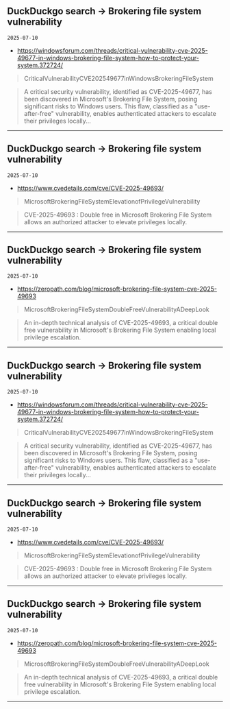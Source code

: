 ## DuckDuckgo search -> Brokering file system vulnerability
`2025-07-10`

* https://windowsforum.com/threads/critical-vulnerability-cve-2025-49677-in-windows-brokering-file-system-how-to-protect-your-system.372724/

<blockquote>
 CriticalVulnerabilityCVE202549677inWindowsBrokeringFileSystem
</blockquote>
<blockquote>
A critical security vulnerability, identified as CVE-2025-49677, has been discovered in Microsoft's Brokering File System, posing significant risks to Windows users. This flaw, classified as a &quot;use-after-free&quot; vulnerability, enables authenticated attackers to escalate their privileges locally...
</blockquote>

---

## DuckDuckgo search -> Brokering file system vulnerability
`2025-07-10`

* https://www.cvedetails.com/cve/CVE-2025-49693/

<blockquote>
 MicrosoftBrokeringFileSystemElevationofPrivilegeVulnerability
</blockquote>
<blockquote>
CVE-2025-49693 : Double free in Microsoft Brokering File System allows an authorized attacker to elevate privileges locally.
</blockquote>

---

## DuckDuckgo search -> Brokering file system vulnerability
`2025-07-10`

* https://zeropath.com/blog/microsoft-brokering-file-system-cve-2025-49693

<blockquote>
 MicrosoftBrokeringFileSystemDoubleFreeVulnerabilityADeepLook
</blockquote>
<blockquote>
An in-depth technical analysis of CVE-2025-49693, a critical double free vulnerability in Microsoft's Brokering File System enabling local privilege escalation.
</blockquote>

---

## DuckDuckgo search -> Brokering file system vulnerability
`2025-07-10`

* https://windowsforum.com/threads/critical-vulnerability-cve-2025-49677-in-windows-brokering-file-system-how-to-protect-your-system.372724/

<blockquote>
 CriticalVulnerabilityCVE202549677inWindowsBrokeringFileSystem
</blockquote>
<blockquote>
A critical security vulnerability, identified as CVE-2025-49677, has been discovered in Microsoft's Brokering File System, posing significant risks to Windows users. This flaw, classified as a &quot;use-after-free&quot; vulnerability, enables authenticated attackers to escalate their privileges locally...
</blockquote>

---

## DuckDuckgo search -> Brokering file system vulnerability
`2025-07-10`

* https://www.cvedetails.com/cve/CVE-2025-49693/

<blockquote>
 MicrosoftBrokeringFileSystemElevationofPrivilegeVulnerability
</blockquote>
<blockquote>
CVE-2025-49693 : Double free in Microsoft Brokering File System allows an authorized attacker to elevate privileges locally.
</blockquote>

---

## DuckDuckgo search -> Brokering file system vulnerability
`2025-07-10`

* https://zeropath.com/blog/microsoft-brokering-file-system-cve-2025-49693

<blockquote>
 MicrosoftBrokeringFileSystemDoubleFreeVulnerabilityADeepLook
</blockquote>
<blockquote>
An in-depth technical analysis of CVE-2025-49693, a critical double free vulnerability in Microsoft's Brokering File System enabling local privilege escalation.
</blockquote>

---

